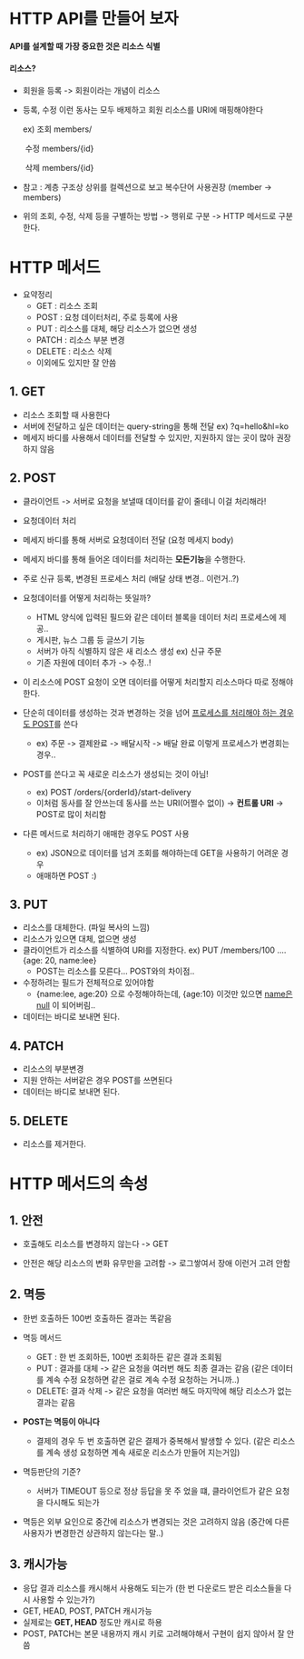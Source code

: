 # HTTP API를 만들어 보자

#### API를 설계할 때 가장 중요한 것은 리소스 식별

#### 리소스?

- 회원을 등록 -> 회원이라는 개념이 리소스

- 등록, 수정 이런 동사는 모두 배제하고 회원 리소스를 URI에 매핑해야한다

  ex) 조회 members/

  ​	  수정 members/{id}

  ​	  삭제 members/{id}

- 참고 : 계층 구조상 상위를 컬렉션으로 보고 복수단어 사용권장 (member -> members)

- 위의 조회, 수정, 삭제 등을 구별하는 방법 -> 행위로 구분 -> HTTP 메서드로 구분한다.





# HTTP 메서드

- 요약정리
  - GET : 리소스 조회
  - POST : 요청 데이터처리, 주로 등록에 사용
  - PUT : 리소스를 대체, 해당 리소스가 없으면 생성
  - PATCH : 리소스 부분 변경
  - DELETE : 리소스 삭제
  - 이외에도 있지만 잘 안씀



## 1. GET

- 리소스 조회할 때 사용한다
- 서버에 전달하고 싶은 데이터는 query-string을 통해 전달 ex) ?q=hello&hl=ko
- 메세지 바디를 사용해서 데이터를 전달할 수 있지만, 지원하지 않는 곳이 많아 권장하지 않음



## 2. POST

- 클라이언트 -> 서버로 요청을 보낼때 데이터를 같이 줄테니 이걸 처리해라!
- 요청데이터 처리
- 메세지 바디를 통해 서버로 요청데이터 전달 (요청 메세지 body)
- 메세지 바디를 통해 들어온 데이터를 처리하는 **모든기능**을 수행한다.
- 주로 신규 등록, 변경된 프로세스 처리 (배달 상태 변경.. 이런거..?)



- 요청데이터를 어떻게 처리하는 뜻일까?
  - HTML 양식에 입력된 필드와 같은 데이터 블록을 데이터 처리 프로세스에 제공.. 
  - 게시판, 뉴스 그룹 등 글쓰기 기능
  - 서버가 아직 식별하지 않은 새 리소스 생성 ex) 신규 주문
  - 기존 자원에 데이터 추가 -> 수정..!
- 이 리소스에 POST 요청이 오면 데이터를 어떻게 처리할지 리소스마다 따로 정해야한다.



- 단순히 데이터를 생성하는 것과 변경하는 것을 넘어 <u>프로세스를 처리해야 하는 경우도 POST</u>를 쓴다
  - ex) 주문 -> 결제완료 -> 배달시작 -> 배달 완료 이렇게 프로세스가 변경회는 경우.. 



- POST를 쓴다고 꼭  새로운 리소스가 생성되는 것이 아님!
  - ex) POST /orders/{orderId}/start-delivery 
  - 이처럼 동사를 잘 안쓰는데 동사를 쓰는 URI(어쩔수 없이) -> **컨트롤 URI** -> POST로 많이 처리함



- 다른 메서드로 처리하기 애매한 경우도 POST 사용

  - ex) JSON으로 데이터를 넘겨 조회를 해야하는데 GET을 사용하기 어려운 경우
  - 애매하면 POST :)

  

## 3. PUT

- 리소스를 대체한다. (파일 복사의 느낌)
- 리소스가 있으면 대체, 없으면 생성
- 클라이언트가 리소스를 식별하여 URI를 지정한다. ex) PUT /members/100 .... {age: 20, name:lee}
  - POST는 리소스를 모른다... POST와의 차이점..
- 수정하려는 필드가 전체적으로 있어야함
  - {name:lee, age:20} 으로 수정해야하는데, {age:10} 이것만 있으면 <u>name은 null</u> 이 되어버림.. 
- 데이터는 바디로 보내면 된다.

## 4. PATCH

- 리소스의 부분변경
- 지원 안하는 서버같은 경우 POST를 쓰면된다
- 데이터는 바디로 보내면 된다.

## 5. DELETE

- 리소스를 제거한다.





# HTTP 메서드의 속성



## 1. 안전

- 호출해도 리소스를 변경하지 않는다 -> GET

- 안전은 해당 리소스의 변화 유무만을 고려함 -> 로그쌓여서 장애 이런거 고려 안함 

  

## 2. 멱등

- 한번 호출하든 100번 호출하든 결과는 똑같음
- 멱등 메서드
  - GET : 한 번 조회하든, 100번 조회하든 같은 결과 조회됨
  - PUT : 결과를 대체 -> 같은 요청을 여러번 해도 최종 결과는 같음 (같은 데이터를 계속 수정 요청하면 같은 걸로 계속 수정 요청하는 거니까..)
  - DELETE: 결과 삭제 -> 같은 요청을 여러번 해도 마지막에 해당 리소스가 없는 결과는 같음
- **POST는 멱등이 아니다**
  - 결제의 경우 두 번 호출하면 같은 결제가 중복해서 발생할 수 있다. (같은 리소스를 계속 생성 요청하면 계속 새로운 리소스가 만들어 지는거임)



- 멱등판단의 기준?

  - 서버가 TIMEOUT 등으로 정상 등답을 못 주 었을 떄, 클라이언트가 같은 요청을 다시해도 되는가 

- 멱등은 외부 요인으로 중간에 리소스가 변경되는 것은 고려하지 않음 (중간에 다른 사용자가 변경한건 상관하지 않는다는 말..)

  

## 3. 캐시가능

- 응답 결과 리소스를 캐시해서 사용해도 되는가 (한 번 다운로드 받은 리소스들을 다시 사용할 수 있는가?)
- GET, HEAD, POST, PATCH 캐시가능
- 실제로는 **GET, HEAD** 정도만 캐시로 하용
- POST, PATCH는 본문 내용까지 캐시 키로 고려해야해서 구현이 쉽지 않아서 잘 안씀

